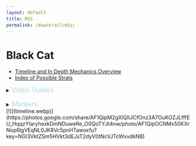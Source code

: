```yaml
---
layout: default
title: M1S
permalink: /dawntrail/m1s/
---
```

# Black Cat

- [Timeline and In Depth Mechanics Overview](indepth)
- [Index of Possible Strats](strats)

<details><summary><font size="4" color="LightBlue">Video Guides</font></summary>
  <details><summary>Hope</summary>
  {% include youtube.html id="YDnc9FQpIXo" %}
  </details>
  <details><summary>Joonbob</summary>
  {% include youtube.html id="0Vb3TCqz4F8" %}
  </details>
  <details><summary>Hector</summary>
  {% include youtube.html id="9UB5x8JzAiQ" %}
  </details>
  <details><summary>MTQ</summary>
  {% include youtube.html id="b__UxRaUxb8" %}
  </details>
  <details><summary>Rainesama</summary>
  {% include youtube.html id="zMHGgqPSc7U" %}
  </details>
</details>
<br>
<details markdown=block>
  <summary><font size="4" color="LightBlue">Markers</font></summary>
  ```json
  {"Name":"M1S","MapID":986,
  "A":{"X":100.0,"Y":0.0,"Z":90.0,"ID":0,"Active":true},
  "B":{"X":110.0,"Y":0.0,"Z":100.0,"ID":1,"Active":true},
  "C":{"X":100.0,"Y":0.0,"Z":110.0,"ID":2,"Active":true},
  "D":{"X":90.0,"Y":0.0,"Z":100.0,"ID":3,"Active":true},
  "One":{"X":110.0,"Y":0.0,"Z":95.0,"ID":4,"Active":true},
  "Two":{"X":110.0,"Y":0.0,"Z":105.0,"ID":5,"Active":true},
  "Three":{"X":90.0,"Y":0.0,"Z":105.0,"ID":6,"Active":true},
  "Four":{"X":90.0,"Y":0.0,"Z":95.0,"ID":7,"Active":true}}
  ```
</details>
[![](timeline.webp)](https://photos.google.com/share/AF1QipM2gXlQlIJCfOnz3A7OuKOZJLfffEU_HqqzYlaryhexkDmNDuweRe_O0QoTYJt4nw/photo/AF1QipOCNMx50KXrNop6lgVEqNL0JK8Vc5pnHTawoxfu?key=NGl3VktZSm5HVkt3dEJsT2dyV0tNcVJTcWxvdkNB)
